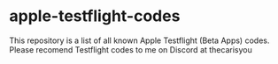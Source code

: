 # apple-testflight-codes
This repository is a list of all known Apple Testflight (Beta Apps) codes. Please recomend Testflight codes to me on Discord at thecarisyou
